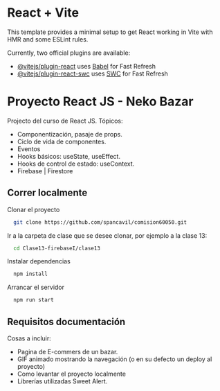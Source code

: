 # React + Vite

This template provides a minimal setup to get React working in Vite with HMR and some ESLint rules.

Currently, two official plugins are available:

- [@vitejs/plugin-react](https://github.com/vitejs/vite-plugin-react/blob/main/packages/plugin-react/README.md) uses [Babel](https://babeljs.io/) for Fast Refresh
- [@vitejs/plugin-react-swc](https://github.com/vitejs/vite-plugin-react-swc) uses [SWC](https://swc.rs/) for Fast Refresh

# Proyecto React JS - Neko Bazar

Projecto del curso de React JS.
Tópicos:

- Componentización, pasaje de props.
- Ciclo de vida de componentes.
- Eventos
- Hooks básicos: useState, useEffect.
- Hooks de control de estado: useContext.
- Firebase | Firestore

## Correr localmente

Clonar el proyecto

```bash
  git clone https://github.com/spancavil/comision60050.git
```

Ir a la carpeta de clase que se desee clonar, por ejemplo a la clase 13:

```bash
  cd Clase13-firebaseI/clase13
```

Instalar dependencias

```bash
  npm install
```

Arrancar el servidor

```bash
  npm run start
```

## Requisitos documentación

Cosas a incluir:

- Pagina de E-commers de un bazar.
- GIF animado mostrando la navegación (o en su defecto un deploy al proyecto)
- Como levantar el proyecto localmente
- Librerías utilizadas Sweet Alert.
